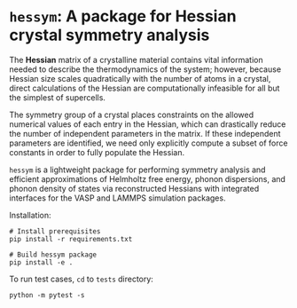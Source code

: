 # `hessym`: A package for Hessian crystal symmetry analysis

The **Hessian** matrix of a crystalline material contains vital information needed to describe the thermodynamics of the system; however, because Hessian size scales
quadratically with the number of atoms in a crystal, direct calculations of the Hessian are computationally infeasible for all but the simplest of supercells.

The symmetry group of a crystal places constraints on the allowed numerical values of each entry in the Hessian, which can drastically reduce the number of independent parameters
in the matrix. If these independent parameters are identified, we need only explicitly compute a subset of
force constants in order to fully populate the Hessian.

`hessym` is a lightweight package for performing symmetry analysis and efficient approximations of Helmholtz free energy, phonon dispersions, and phonon density of states via reconstructed Hessians with integrated interfaces for the VASP and LAMMPS simulation packages.

Installation:
```
# Install prerequisites
pip install -r requirements.txt

# Build hessym package
pip install -e .
```

To run test cases, `cd` to `tests` directory:
```
python -m pytest -s
```
